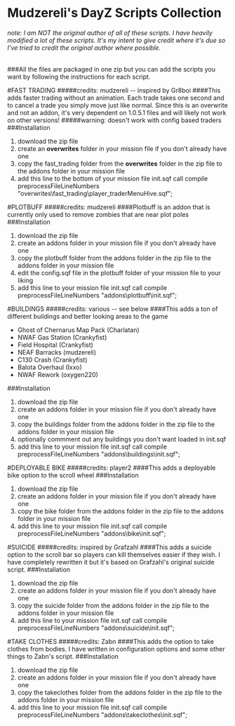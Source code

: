 Mudzereli's DayZ Scripts Collection
====================================
###### note: I am NOT the original author of all of these scripts. I have heavily modified a lot of these scripts. It's my intent to give credit where it's due so I've tried to credit the original author where possible.

###All the files are packaged in one zip but you can add the scripts you want by following the instructions for each script.

#FAST TRADING
#####credits: mudzereli -- inspired by Gr8boi
####This adds faster trading without an animation. Each trade takes one second and to cancel a trade you simply move just like normal. Since this is an overwrite and not an addon, it's very dependent on 1.0.5.1 files and will likely not work on other versions!
#####warning: doesn't work with config based traders
###Installation
 1. download the zip file
 2. create an **overwrites** folder in your mission file if you don't already have one
 3. copy the fast_trading folder from the **overwrites** folder in the zip file to the addons folder in your mission file
 4. add this line to the bottom of your mission file init.sqf
      call compile preprocessFileLineNumbers "overwrites\fast_trading\player_traderMenuHive.sqf";

#PLOTBUFF
#####credits: mudzereli
####Plotbuff is an addon that is currently only used to remove zombies that are near plot poles
###Installation
 1. download the zip file
 2. create an addons folder in your mission file if you don't already have one
 3. copy the plotbuff folder from the addons folder in the zip file to the addons folder in your mission file
 4. edit the config.sqf file in the plotbuff folder of your mission file to your liking
 5. add this line to your mission file init.sqf
      call compile preprocessFileLineNumbers "addons\plotbuff\init.sqf";

#BUILDINGS
#####credits: various -- see below
####This adds a ton of different buildings and better looking areas to the game
  * Ghost of Chernarus Map Pack (Charlatan)
  * NWAF Gas Station (Crankyfist)
  * Field Hospital (Crankyfist)
  * NEAF Barracks (mudzereli)
  * C130 Crash (Crankyfist)
  * Balota Overhaul (Ixxo)
  * NWAF Rework (oxygen220)

###Installation
 1. download the zip file
 2. create an addons folder in your mission file if you don't already have one
 3. copy the buildings folder from the addons folder in the zip file to the addons folder in your mission file
 4. optionally commment out any buildings you don't want loaded in init.sqf
 5. add this line to your mission file init.sqf
      call compile preprocessFileLineNumbers "addons\buildings\init.sqf";
 
#DEPLOYABLE BIKE
#####credits: player2
####This adds a deployable bike option to the scroll wheel
###Installation
 1. download the zip file
 2. create an addons folder in your mission file if you don't already have one
 3. copy the bike folder from the addons folder in the zip file to the addons folder in your mission file
 4. add this line to your mission file init.sqf
      call compile preprocessFileLineNumbers "addons\bike\init.sqf";
 
#SUICIDE
#####credits: inspired by Grafzahl
####This adds a suicide option to the scroll bar so players can kill themselves easier if they wish. I have completely rewritten it but it's based on Grafzahl's original suicide script.
###Installation
 1. download the zip file
 2. create an addons folder in your mission file if you don't already have one
 3. copy the suicide folder from the addons folder in the zip file to the addons folder in your mission file
 4. add this line to your mission file init.sqf
      call compile preprocessFileLineNumbers "addons\suicide\init.sqf";

#TAKE CLOTHES
#####credits: Zabn
####This adds the option to take clothes from bodies. I have written in configuration options and some other things to Zabn's script.
###Installation
 1. download the zip file
 2. create an addons folder in your mission file if you don't already have one
 3. copy the takeclothes folder from the addons folder in the zip file to the addons folder in your mission file
 4. add this line to your mission file init.sqf
      call compile preprocessFileLineNumbers "addons\takeclothes\init.sqf";

